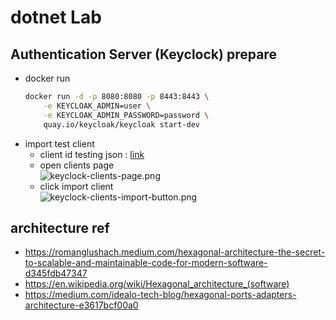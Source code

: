 # dotnet Lab

## Authentication Server (Keyclock) prepare

- docker run
    ```bash
    docker run -d -p 8080:8080 -p 8443:8443 \
        -e KEYCLOAK_ADMIN=user \
        -e KEYCLOAK_ADMIN_PASSWORD=password \
        quay.io/keycloak/keycloak start-dev
    ```
- import test client
    - client id testing json : [link](./keyclock/test_client.json)
    - open clients page</br>
        ![keyclock-clients-page.png](./img/keyclock-clients-page.png)
    - click import client</br>
        ![keyclock-clients-import-button.png](./img/keyclock-clients-import-button.png)

## architecture ref

- https://romanglushach.medium.com/hexagonal-architecture-the-secret-to-scalable-and-maintainable-code-for-modern-software-d345fdb47347
- https://en.wikipedia.org/wiki/Hexagonal_architecture_(software)
- https://medium.com/idealo-tech-blog/hexagonal-ports-adapters-architecture-e3617bcf00a0